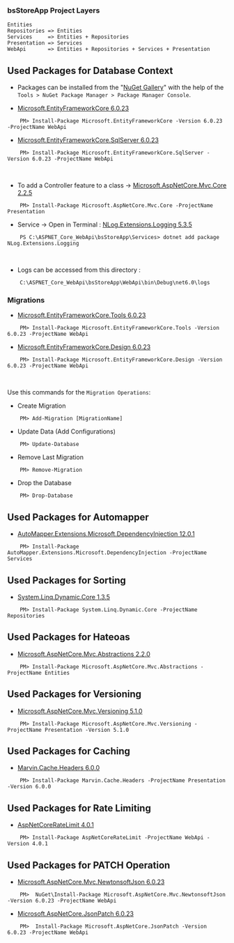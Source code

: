### bsStoreApp Project Layers
    Entities
    Repositories => Entities
    Services     => Entities + Repositories
    Presentation => Services
    WebApi       => Entities + Repositories + Services + Presentation

## Used Packages for Database Context

- Packages can be installed from the "[NuGet Gallery](https://www.nuget.org/packages/Microsoft.AspNet.Identity.Core)" with the help of the `Tools > NuGet Package Manager > Package Manager Console`.

- [Microsoft.EntityFrameworkCore 6.0.23](https://www.nuget.org/packages/Microsoft.EntityFrameworkCore)
```
    PM> Install-Package Microsoft.EntityFrameworkCore -Version 6.0.23 -ProjectName WebApi
```
- [Microsoft.EntityFrameworkCore.SqlServer 6.0.23](https://www.nuget.org/packages/Microsoft.EntityFrameworkCore.SqlServer)
```
    PM> Install-Package Microsoft.EntityFrameworkCore.SqlServer -Version 6.0.23 -ProjectName WebApi
```
<br/>

- To add a Controller feature to a class -> [Microsoft.AspNetCore.Mvc.Core 2.2.5](https://www.nuget.org/packages/Microsoft.AspNetCore.Mvc.Core)
```
    PM> Install-Package Microsoft.AspNetCore.Mvc.Core -ProjectName Presentation
```
- Service -> Open in Terminal : [NLog.Extensions.Logging 5.3.5](https://www.nuget.org/packages/NLog.Extensions.Logging/5.3.5)
```
    PS C:\ASPNET_Core_WebApi\bsStoreApp\Services> dotnet add package NLog.Extensions.Logging
```

<br/>

- Logs can be accessed from this directory :
```
    C:\ASPNET_Core_WebApi\bsStoreApp\WebApi\bin\Debug\net6.0\logs
```

### Migrations
- [Microsoft.EntityFrameworkCore.Tools 6.0.23](https://www.nuget.org/packages/Microsoft.EntityFrameworkCore.Tools)
```
    PM> Install-Package Microsoft.EntityFrameworkCore.Tools -Version 6.0.23 -ProjectName WebApi
```
- [Microsoft.EntityFrameworkCore.Design 6.0.23](https://www.nuget.org/packages/Microsoft.EntityFrameworkCore.Design)
```
    PM> Install-Package Microsoft.EntityFrameworkCore.Design -Version 6.0.23 -ProjectName WebApi
```
<br/>

Use this commands for the `Migration Operations`:
- Create Migration
```
    PM> Add-Migration [MigrationName]
```
- Update Data   (Add Configurations)
```
    PM> Update-Database
```
- Remove Last Migration
```
    PM> Remove-Migration
```
- Drop the Database
```
    PM> Drop-Database
```

## Used Packages for Automapper
- [AutoMapper.Extensions.Microsoft.DependencyInjection 12.0.1](https://www.nuget.org/packages/AutoMapper.Extensions.Microsoft.DependencyInjection)
```
    PM> Install-Package AutoMapper.Extensions.Microsoft.DependencyInjection -ProjectName Services
```

## Used Packages for Sorting
- [System.Linq.Dynamic.Core 1.3.5](https://www.nuget.org/packages/System.Linq.Dynamic.Core)
```
    PM> Install-Package System.Linq.Dynamic.Core -ProjectName Repositories
```

## Used Packages for Hateoas
- [Microsoft.AspNetCore.Mvc.Abstractions 2.2.0](https://www.nuget.org/packages/Microsoft.AspNetCore.Mvc.Abstractions)
```
    PM> Install-Package Microsoft.AspNetCore.Mvc.Abstractions -ProjectName Entities
```

## Used Packages for Versioning
- [Microsoft.AspNetCore.Mvc.Versioning 5.1.0](https://www.nuget.org/packages/Microsoft.AspNetCore.Mvc.Versioning)
```
    PM> Install-Package Microsoft.AspNetCore.Mvc.Versioning -ProjectName Presentation -Version 5.1.0
```

## Used Packages for Caching
- [Marvin.Cache.Headers 6.0.0](https://www.nuget.org/packages/Marvin.Cache.Headers)
```
    PM> Install-Package Marvin.Cache.Headers -ProjectName Presentation -Version 6.0.0
```

## Used Packages for Rate Limiting
- [AspNetCoreRateLimit 4.0.1](https://www.nuget.org/packages/AspNetCoreRateLimit)
```
    PM> Install-Package AspNetCoreRateLimit -ProjectName WebApi -Version 4.0.1
```

## Used Packages for PATCH Operation
- [Microsoft.AspNetCore.Mvc.NewtonsoftJson 6.0.23](https://www.nuget.org/packages/Microsoft.AspNetCore.Mvc.NewtonsoftJson/7.0.12)
```
    PM>  NuGet\Install-Package Microsoft.AspNetCore.Mvc.NewtonsoftJson -Version 6.0.23 -ProjectName WebApi
```
- [Microsoft.AspNetCore.JsonPatch 6.0.23](https://www.nuget.org/packages/Microsoft.AspNetCore.JsonPatch)
```
    PM>  Install-Package Microsoft.AspNetCore.JsonPatch -Version 6.0.23 -ProjectName WebApi
``` 